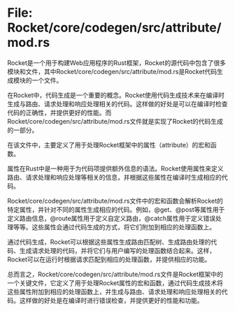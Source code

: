 # File: Rocket/core/codegen/src/attribute/mod.rs

Rocket是一个用于构建Web应用程序的Rust框架，Rocket的源代码中包含了很多模块和文件，其中Rocket/core/codegen/src/attribute/mod.rs是Rocket代码生成模块的一个文件。

在Rocket中，代码生成是一个重要的概念。Rocket使用代码生成技术来在编译时生成与路由、请求处理和响应处理相关的代码。这样做的好处是可以在编译时检查代码的正确性，并提供更好的性能。而Rocket/core/codegen/src/attribute/mod.rs文件就是实现了Rocket的代码生成的一部分。

在该文件中，主要定义了用于处理Rocket框架中的属性（attribute）的宏和函数。

属性在Rust中是一种用于为代码项提供额外信息的语法。Rocket使用属性来定义路由、请求处理和响应处理等相关的信息，并根据这些属性在编译时生成相应的代码。

Rocket/core/codegen/src/attribute/mod.rs文件中的宏和函数会解析Rocket的特定属性，并针对不同的属性生成相应的代码。例如，@get、@post等属性用于定义路由信息，@route属性用于定义自定义路由，@catch属性用于定义错误处理等等。这些属性会通过代码生成的方式，将它们附加到相应的处理函数上。

通过代码生成，Rocket可以根据这些属性生成路由匹配树、生成路由处理的代码、生成请求处理的代码，并将它们与用户编写的处理函数结合起来。这样，Rocket可以在运行时根据请求匹配到相应的处理函数，并提供相应的功能。

总而言之，Rocket/core/codegen/src/attribute/mod.rs文件是Rocket框架中的一个关键文件，它定义了用于处理Rocket属性的宏和函数，通过代码生成技术将这些属性附加到相应的处理函数上，并生成与路由、请求处理和响应处理相关的代码。这样做的好处是在编译时进行错误检查，并提供更好的性能和功能。

